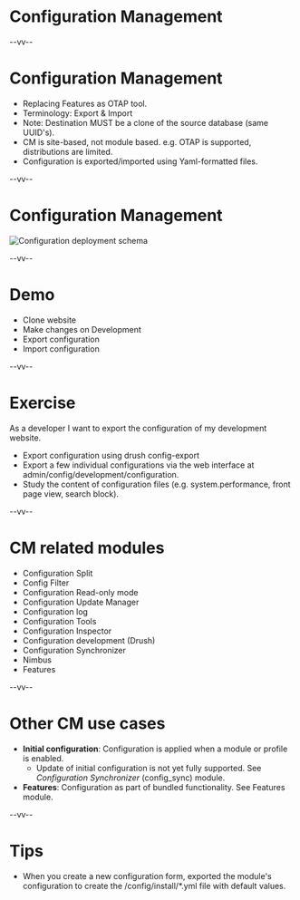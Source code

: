 # Configuration Management

--vv--

# Configuration Management
- Replacing Features as OTAP tool.
- Terminology: Export & Import
- Note: Destination MUST be a clone of the source database (same UUID's).
- CM is site-based, not module based. e.g. OTAP is supported, distributions are limited.
- Configuration is exported/imported using Yaml-formatted files.

--vv--

# Configuration Management

![Configuration deployment schema](assets/images/configuration-deployment-diagram.png) <!-- .element: style="width: 80%;" -->

--vv--

# Demo
- Clone website
- Make changes on Development
- Export configuration
- Import configuration

--vv--

# Exercise
As a developer I want to export the configuration of my development website.

- Export configuration using drush config-export
- Export a few individual configurations via the web interface at admin/config/development/configuration.
- Study the content of configuration files (e.g. system.performance, front page view, search block).

--vv--

# CM related modules
- Configuration Split
- Config Filter
- Configuration Read-only mode
- Configuration Update Manager
- Configuration log
- Configuration Tools
- Configuration Inspector
- Configuration development (Drush)
- Configuration Synchronizer
- Nimbus
- Features

--vv--

# Other CM use cases
- **Initial configuration**: Configuration is applied when a module or profile is enabled.
  - Update of initial configuration is not yet fully supported. See _Configuration Synchronizer_ (config_sync) module.
- **Features**: Configuration as part of bundled functionality. See Features module.

--vv--

# Tips
- When you create a new configuration form, exported the module's configuration to create the /config/install/*.yml file with default values.
